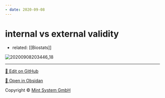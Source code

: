 ```yaml
---
- date: 2020-09-08
---
```


# internal vs external validity

- related: [[Biostats]]

![20200908203446_18](https://photos.thisispiggy.com/file/wikiFiles/20200908203446_18.png)


<hr>

[📝 Edit on GitHub](https://github.com/Mint-System/Knowledge/blob/master/internal%20vs%20external%20validity.md)

[📂 Open in Obsidan](obsidian://open?vault=Knowledge%20Mint%20System&file=internal%20vs%20external%20validity.md ':target=_self')

<footer>Copyright © <a href="https://www.mint-system.ch/">Mint System GmbH</a></footer>